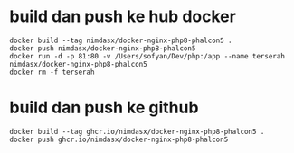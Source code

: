 # build dan push ke hub docker 
````
docker build --tag nimdasx/docker-nginx-php8-phalcon5 .   
docker push nimdasx/docker-nginx-php8-phalcon5  
docker run -d -p 81:80 -v /Users/sofyan/Dev/php:/app --name terserah nimdasx/docker-nginx-php8-phalcon5  
docker rm -f terserah 
````
# build dan push ke github
````
docker build --tag ghcr.io/nimdasx/docker-nginx-php8-phalcon5 .
docker push ghcr.io/nimdasx/docker-nginx-php8-phalcon5
````

